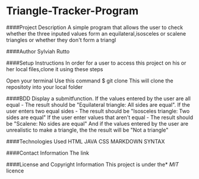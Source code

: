 # Triangle-Tracker-Program

####Project Description
A simple program that allows the user to check whether the three inputed values form an equilateral,isosceles or scalene triangles or whether they don't form a triangl

####Author
Sylviah Rutto


####Setup Instructions
In order for a user to access this project on his or her local files,clone it using these steps

Open your terminal
Use this command $ git clone 
This will clone the repositoty into your local folder


####BDD
Display a submitfunction.
If the values entered by the user are all equal - The result should be "Equilateral triangle: All sides are equal".
If the user enters two equal sides - The result should be "Isosceles triangle: Two sides are equal"
If the user enter values that aren't equal - The result should be "Scalene: No sides are equal"
And if the values entered by the user are unrealistic to make a triangle, the the result will be "Not a triangle"


####Technologies Used
HTML
JAVA
CSS
MARKDOWN SYNTAX

####Contact Information
The link 

####License and Copyright Information
This project is under the* *MIT* licence
